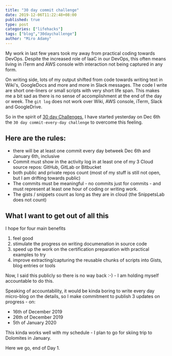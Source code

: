 ```yaml
---
title: "30 day commit challenge"
date: 2019-12-06T11:22:48+08:00
published: true
type: post
categories: ["lifehacks"]
tags: ["blog","30daychallenge"]
author: "Miro Adamy"
---
```


My work in last few years took my away from practical coding towards DevOps. Despite the increased role of IaaC in our DevOps, this often means living in iTerm and AWS console with interaction not being captured in any form. 

On writing side, lots of my output shifted from code towards writing text in Wiki's, GoogleDocs and more and more in Slack messages. The code I write are short one-liners or small scripts with very short life span. This makes me a bit sad as there is no sense of accomplishment at the end of the day or week. The `git log` does not work over Wiki, AWS console, iTerm, Slack and GoogleDrive.

So in the spirit of [30 day Challenges](https://www.unexpectedlydomestic.com/30-day-challenge-ideas/), I have started yesterday on Dec 6th the `30 day commit-every-day challenge` to overcome this feeling. 

## Here are the rules:

* there will be at least one commit every day betweek Dec 6th and January 6th, inclusive
* Commit must show in the activity log in at least one of my 3 Cloud source repos: GitHub, GitLab or Bitbucket
* both public and private repos count (most of my stuff is still not open, but I am drifting towards public)
* The commits must be meaningful - no commits just for commits - and must represent at least one hour of coding or writing work.
* The gists / snippets count as long as they are in cloud (the SnippetsLab does not count)

## What I want to get out of all this

I hope for four main benefits

1. feel good 
2. stimulate the progress on writing documenation in source code
3. speed up the work on the certification preparation with practical examples to try
4. improve extracting/capturing the reusable chunks of scripts into Gists, blog entries or tools

Now, I said this publicly so there is no way back :-) - I am holding myself accountable to do this.

Speaking of accountability, it would be kinda boring to write every day micro-blog on the details, so I make commitment to publish 3 updates on progress - on:

* 16th of December 2019
* 26th of December 2019
* 5th of January 2020

This kinda works well with my schedule - I plan to go for skiing trip to Dolomites in January.

Here we go, end of Day 1.